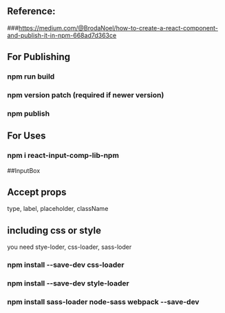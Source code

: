 ## Reference: 
 ###https://medium.com/@BrodaNoel/how-to-create-a-react-component-and-publish-it-in-npm-668ad7d363ce

## For Publishing
 ### npm run build
 ### npm version patch (required if newer version)
 ### npm publish 

## For Uses
 ### npm i react-input-comp-lib-npm

 ##InputBox
 ## Accept props
 type, label, placeholder, className

 ## including css or style
 you need stye-loder, css-loader, sass-loder
 ### npm install --save-dev css-loader
 ### npm install --save-dev style-loader
 ### npm install sass-loader node-sass webpack --save-dev